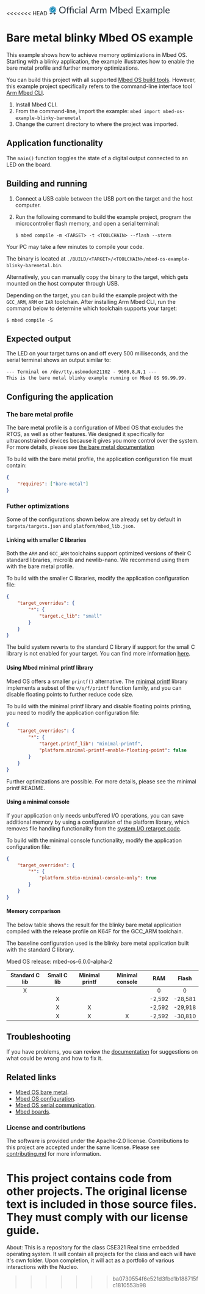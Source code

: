 <<<<<<< HEAD
![](./resources/official_armmbed_example_badge.png)
# Bare metal blinky Mbed OS example

This example shows how to achieve memory optimizations in Mbed OS. Starting with a blinky application, the example illustrates how to enable the bare metal profile and further memory optimizations.

You can build this project with all supported [Mbed OS build tools](https://os.mbed.com/docs/mbed-os/latest/tools/index.html). However, this example project specifically refers to the command-line interface tool [Arm Mbed CLI](https://github.com/ARMmbed/mbed-cli#installing-mbed-cli).

1. Install Mbed CLI.
1. From the command-line, import the example: `mbed import mbed-os-example-blinky-baremetal`
1. Change the current directory to where the project was imported.

## Application functionality

The `main()` function toggles the state of a digital output connected to an LED on the board.

## Building and running

1. Connect a USB cable between the USB port on the target and the host computer.
1. Run the following command to build the example project, program the microcontroller flash memory, and open a serial terminal:

   ```
   $ mbed compile -m <TARGET> -t <TOOLCHAIN> --flash --sterm
   ```


Your PC may take a few minutes to compile your code.

The binary is located at `./BUILD/<TARGET>/<TOOLCHAIN>/mbed-os-example-blinky-baremetal.bin`.

Alternatively, you can manually copy the binary to the target, which gets mounted on the host computer through USB.

Depending on the target, you can build the example project with the `GCC_ARM`, `ARM` or `IAR` toolchain. After installing Arm Mbed CLI, run the command below to determine which toolchain supports your target:

```
$ mbed compile -S
```

## Expected output 

The LED on your target turns on and off every 500 milliseconds, and the serial terminal shows an output similar to: 

```
--- Terminal on /dev/tty.usbmodem21102 - 9600,8,N,1 ---
This is the bare metal blinky example running on Mbed OS 99.99.99.
``` 

## Configuring the application

### The bare metal profile

The bare metal profile is a configuration of Mbed OS that excludes the RTOS, as well as other features. We designed it specifically for ultraconstrained devices because it gives you more control over the system. For more details, please see [the bare metal documentation](https://os.mbed.com/docs/mbed-os/latest/reference/mbed-os-bare-metal.html)

To build with the bare metal profile, the application configuration file must contain:

```json
{
    "requires": ["bare-metal"]
}
```

### Futher optimizations
Some of the configurations shown below are already set by default in `targets/targets.json` and `platform/mbed_lib.json`.
#### Linking with smaller C libraries

Both the `ARM` and `GCC_ARM` toolchains support optimized versions of their C standard libraries, microlib and newlib-nano. We recommend using them with the bare metal profile.

To build with the smaller C libraries, modify the application configuration file:

```json
{
    "target_overrides": {
        "*": {
            "target.c_lib": "small"
        }
    }
}
```

The build system reverts to the standard C library if support for the small C library is not enabled for your target. You can find more information [here]( https://github.com/ARMmbed/mbed-os-5-docs/blob/development/docs/program-setup/bare_metal/c_small_libs.md).

#### Using Mbed minimal printf library

Mbed OS offers a smaller `printf()` alternative. The [minimal printf](https://github.com/ARMmbed/mbed-os/blob/master/platform/source/minimal-printf/README.md) library implements a subset of the `v/s/f/printf` function family, and you can disable floating points to further reduce code size.

To build with the minimal printf library and disable floating points printing, you need to modify the application configuration file:

```json
{
    "target_overrides": {
        "*": {
            "target.printf_lib": "minimal-printf",
            "platform.minimal-printf-enable-floating-point": false
        }
    }
}
```

Further optimizations are possible. For more details, please see the minimal printf README.

#### Using a minimal console

If your application only needs unbuffered I/O operations, you can save additional memory by using a configuration of the platform library, which removes file handling functionality from the [system I/O retarget code](https://github.com/ARMmbed/mbed-os/blob/master/platform/source/mbed_retarget.cpp).

To build with the minimal console functionality, modify the application configuration file:

```json
{
    "target_overrides": {
        "*": {
            "platform.stdio-minimal-console-only": true
        }
    }
}
```

#### Memory comparison

The below table shows the result for the blinky bare metal application compiled with the release profile on K64F for the GCC_ARM toolchain.

The baseline configuration used is the blinky bare metal application built with the standard C library.

Mbed OS release: mbed-os-6.0.0-alpha-2

|Standard C lib|Small C lib|Minimal printf|Minimal console|RAM|Flash|
| :---:        | :---:     | :---:        | :---:         | :---: | :---: |
| X            |           |              |               | 0 | 0 |
|              | X         |              |               | -2,592 | -28,581 |
|              | X         | X            |               | -2,592 | -29,918 |
|              | X         | X            | X             | -2,592 | -30,810 |

## Troubleshooting 

If you have problems, you can review the [documentation](https://os.mbed.com/docs/latest/tutorials/debugging.html) for suggestions on what could be wrong and how to fix it. 

## Related links 

- [Mbed OS bare metal](https://os.mbed.com/docs/mbed-os/latest/reference/mbed-os-bare-metal.html).
- [Mbed OS configuration](https://os.mbed.com/docs/latest/reference/configuration.html). 
- [Mbed OS serial communication](https://os.mbed.com/docs/latest/tutorials/serial-communication.html). 
- [Mbed boards](https://os.mbed.com/platforms/).

### License and contributions

The software is provided under the Apache-2.0 license. Contributions to this project are accepted under the same license. Please see [contributing.md](./CONTRIBUTING.md) for more information.

This project contains code from other projects. The original license text is included in those source files. They must comply with our license guide.
=======
About: 
This is a repository for the class CSE321 Real time embedded operating system. 
It will contain all projects for the class and each will have it's own folder.
Upon completion, it will act as a portfolio of various interactions with the Nucleo. 
>>>>>>> ba0730554f6e521d3fbd1b188715fc1810553b98

